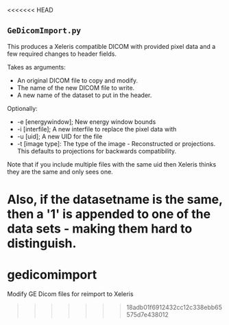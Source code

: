 <<<<<<< HEAD
## `GeDicomImport.py` ##

This produces a Xeleris compatible DICOM with provided pixel data and a few
required changes to header fields.

Takes as arguments:

+ An original DICOM file to copy and modify.
+ The name of the new DICOM file to write.
+ A new name of the dataset to put in the header.

Optionally:

+ -e [energywindow]; New energy window bounds
+ -i [interfile]; A new interfile to replace the pixel data with
+ -u [uid]; A new UID for the file
+ -t [image type]: The type of the image - Reconstructed or projections. This
  defaults to projections for backwards compatibility.

Note that if you include multiple files with the same uid then Xeleris thinks
they are the same and only sees one.

Also, if the datasetname is the same, then a '1' is appended to one of the data
sets - making them hard to distinguish.
=======
# gedicomimport

Modify GE Dicom files for reimport to Xeleris

>>>>>>> 18adb01f6912432cc12c338ebb65575d7e438012
